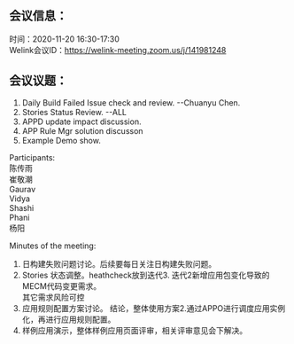 会议信息：
------------

时间：2020-11-20 16:30-17:30  
Welink会议ID：https://welink-meeting.zoom.us/j/141981248


会议议题：
------------
 1. Daily Build Failed Issue check and review.  --Chuanyu Chen.  
 2. Stories Status Review.       --ALL   
 3. APPD update impact discussion.
 4. APP Rule Mgr solution discusson  
 5. Example Demo show. 




Participants:    
陈传雨  
崔敬潮  
Gaurav  
Vidya  
Shashi  
Phani  
杨阳

 
Minutes of the meeting:  
1. 日构建失败问题讨论。后续要每日关注日构建失败问题。  
2. Stories 状态调整。heathcheck放到迭代3. 迭代2新增应用包变化导致的MECM代码变更需求。  
   其它需求风险可控 
3. 应用规则配置方案讨论。 结论，整体使用方案2.通过APPO进行调度应用实例化，再进行应用规则配置。  
4. 样例应用演示，整体样例应用页面评审，相关评审意见会下解决。 